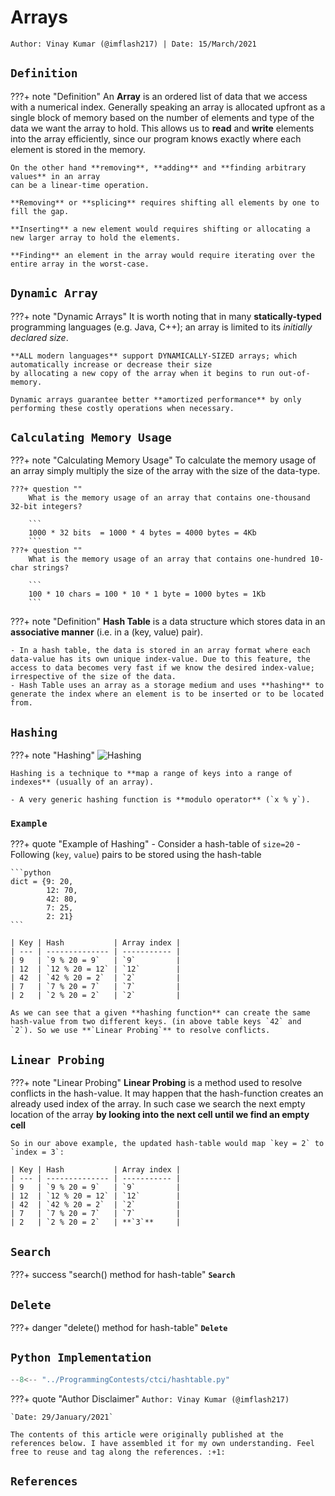 <!-- ---
hide:
  - navigation # Hide navigation
  - toc        # Hide table of contents
--- -->

# Arrays
`Author: Vinay Kumar (@imflash217) | Date: 15/March/2021`

<!-- ######################################################################################################### -->

## `Definition`

???+ note "Definition"
    An **Array** is an ordered list of data that we access with a numerical index.
    Generally speaking an array is allocated upfront as a single block of memory based
    on the number of elements and type of the data we want the array to hold. This allows
    us to **read** and **write** elements into the array efficiently, since our program
    knows exactly where each element is stored in the memory.

    On the other hand **removing**, **adding** and **finding arbitrary values** in an array
    can be a linear-time operation.

    **Removing** or **splicing** requires shifting all elements by one to fill the gap.

    **Inserting** a new element would requires shifting or allocating a new larger array to hold the elements.

    **Finding** an element in the array would require iterating over the entire array in the worst-case.

## `Dynamic Array`

???+ note "Dynamic Arrays"
    It is worth noting that in many **statically-typed** programming languages (e.g. Java, C++);
    an array is limited to its *initially declared size*.

    **ALL modern languages** support DYNAMICALLY-SIZED arrays; which automatically increase or decrease their size
    by allocating a new copy of the array when it begins to run out-of-memory.

    Dynamic arrays guarantee better **amortized performance** by only performing these costly operations when necessary.

## `Calculating Memory Usage`

???+ note "Calculating Memory Usage"
    To calculate the memory usage of an array simply multiply the size of the array with the size of the data-type.

    ???+ question ""
        What is the memory usage of an array that contains one-thousand 32-bit integers?

        ```
        1000 * 32 bits  = 1000 * 4 bytes = 4000 bytes = 4Kb
        ```
    ???+ question ""
        What is the memory usage of an array that contains one-hundred 10-char strings?

        ```
        100 * 10 chars = 100 * 10 * 1 byte = 1000 bytes = 1Kb
        ```


???+ note "Definition"
    **Hash Table** is a data structure which stores data in an **associative manner** (i.e. in a (key, value) pair).

    - In a hash table, the data is stored in an array format where each data-value has its own unique index-value. Due to this feature, the access to data becomes very fast if we know the desired index-value; irrespective of the size of the data.
    - Hash Table uses an array as a storage medium and uses **hashing** to generate the index where an element is to be inserted or to be located from.

<!-- ######################################################################################################### -->

## `Hashing`

???+ note "Hashing"
    ![Hashing](https://www.tutorialspoint.com/data_structures_algorithms/images/hash_function.jpg)

    Hashing is a technique to **map a range of keys into a range of indexes** (usually of an array).

    - A very generic hashing function is **modulo operator** (`x % y`).

<!-- ######################################################################################################### -->

### `Example`

???+ quote "Example of Hashing"
    - Consider a hash-table of `size=20`
    - Following (`key`, `value`) pairs to be stored using the hash-table

    ```python
    dict = {9: 20,
            12: 70,
            42: 80,
            7: 25,
            2: 21}
    ```

    | Key | Hash           | Array index |
    | --- | -------------- | ----------- |
    | 9   | `9 % 20 = 9`   | `9`         |
    | 12  | `12 % 20 = 12` | `12`        |
    | 42  | `42 % 20 = 2`  | `2`         |
    | 7   | `7 % 20 = 7`   | `7`         |
    | 2   | `2 % 20 = 2`   | `2`         |

    As we can see that a given **hashing function** can create the same hash-value from two different keys. (in above table keys `42` and `2`). So we use **`Linear Probing`** to resolve conflicts.

<!-- ######################################################################################################### -->

## `Linear Probing`

???+ note "Linear Probing"
    **Linear Probing** is a method used to resolve conflicts in the hash-value. It may happen that the hash-function creates an already used index of the array. In such case we search the next empty location of the array **by looking into the next cell until we find an empty cell**

    So in our above example, the updated hash-table would map `key = 2` to `index = 3`:

    | Key | Hash           | Array index |
    | --- | -------------- | ----------- |
    | 9   | `9 % 20 = 9`   | `9`         |
    | 12  | `12 % 20 = 12` | `12`        |
    | 42  | `42 % 20 = 2`  | `2`         |
    | 7   | `7 % 20 = 7`   | `7`         |
    | 2   | `2 % 20 = 2`   | **`3`**     |

## `Search`

???+ success "search() method for hash-table"
    **`Search`**

## `Delete`

???+ danger "delete() method for hash-table"
    **`Delete`**
<!-- ######################################################################################################### -->

## `Python Implementation`

```python
--8<-- "../ProgrammingContests/ctci/hashtable.py"
```

<!-- ######################################################################################################### -->

???+ quote "Author Disclaimer"
    `Author: Vinay Kumar (@imflash217)`

    `Date: 29/January/2021`

    The contents of this article were originally published at the references below. I have assembled it for my own understanding. Feel free to reuse and tag along the references. :+1:

## `References`
[^1]: https://www.hackerearth.com/practice/data-structures/hash-tables/basics-of-hash-tables/tutorial/
[^2]: https://www.tutorialspoint.com/python_data_structure/python_hash_table.htm
[^3]: https://www.tutorialspoint.com/data_structures_algorithms/hash_data_structure.htm
[^4]: http://blog.chapagain.com.np/hash-table-implementation-in-python-data-structures-algorithms/
[^5]: https://runestone.academy/runestone/books/published/pythonds/SortSearch/Hashing.html
[^6]: http://paulmouzas.github.io/2014/12/31/implementing-a-hash-table.html

<!-- ######################################################################################################### -->
